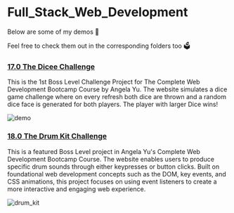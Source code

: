# Full_Stack_Web_Development

Below are some of my demos 🤩

Feel free to check them out in the corresponding folders too 🗳️

### [17.0 The Dicee Challenge](https://github.com/z-q-ying/full_stack_web_development/tree/e6bfdb910cb2f0e94c61e0a76cdebf4aad4aec76/17.0%20The%20Dicee%20Challenge) ###
This is the 1st Boss Level Challenge Project for The Complete Web Development Bootcamp Course by Angela Yu. The website simulates a dice game challenge where on every refresh both dice are thrown and a random dice face is generated for both players. The player with larger Dice wins!

![demo](https://github.com/z-q-ying/full_stack_web_development/assets/116849653/46beccd4-886b-4178-8095-d5270f1ce8f9)

### [18.0 The Drum Kit Challenge](https://github.com/z-q-ying/full_stack_web_development/tree/e6bfdb910cb2f0e94c61e0a76cdebf4aad4aec76/18.0%20The%20Drum%20Kit%20Challenge) ###
This is a featured Boss Level project in Angela Yu's Complete Web Development Bootcamp Course. The website enables users to produce specific drum sounds through either keypresses or button clicks. Built on foundational web development concepts such as the DOM, key events, and CSS animations, this project focuses on using event listeners to create a more interactive and engaging web experience.

![drum_kit](https://github.com/z-q-ying/full_stack_web_development/assets/116849653/7627ea56-8e99-473b-b567-7887f9b6a369)



